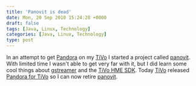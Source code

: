 ```yaml
---
title: 'Panovit is dead'
date: Mon, 20 Sep 2010 15:24:28 +0000
draft: false
tags: [Java, Linux, Technology]
categories: [Java, Linux, Technology]
type: post
---
```


In an attempt to get [Pandora](http://www.pandora.com) on my [TiVo](http://www.tivo.com) I started a project called [panovit](http://github.com/jmrodri/panovit). With limited time I wasn't able to get very far with it, but I did learn some cool things about [gstreamer](http://gstreamer.freedesktop.org/) and the [TiVo HME SDK](http://tivohme.sourceforge.net/). Today [TiVo](http://www.tivo.com) released [Pandora for TiVo](http://www.tivo.com/mytivo/product-features/photos-music-on-tv/pandora-internet-radio/index.html?WT.ac=tivohome_marquee_mytivo_product_features_pandora) so I can now retire [panovit](http://github.com/jmrodri/panovit).